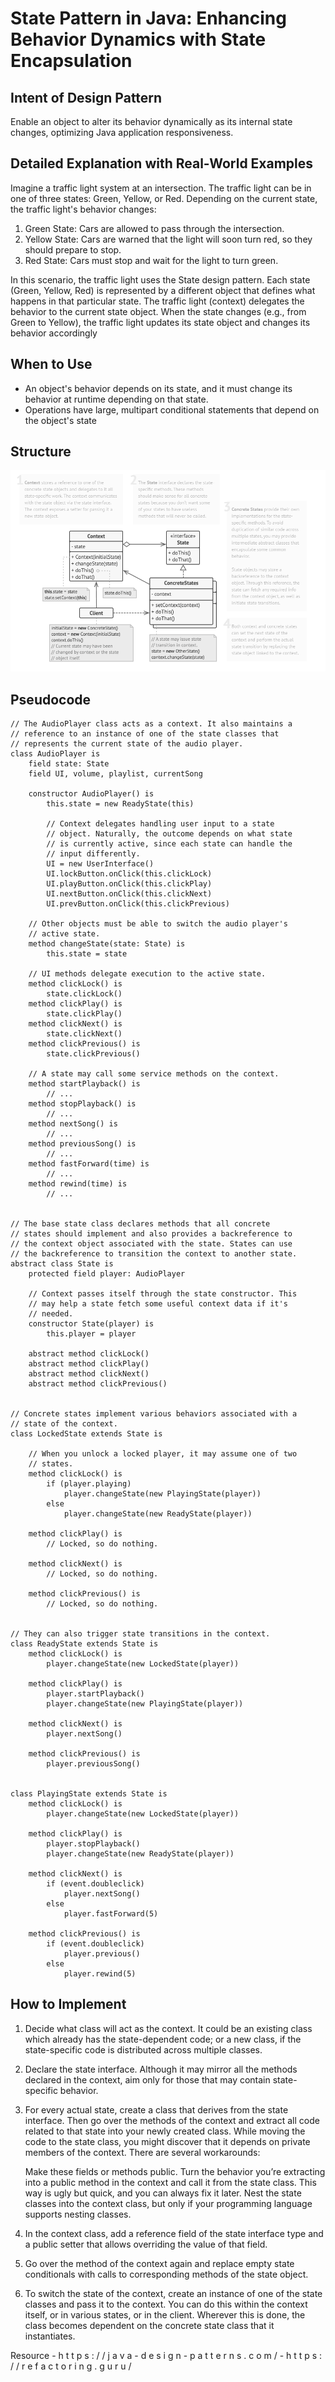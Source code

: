 # State Pattern in Java: Enhancing Behavior Dynamics with State Encapsulation

## Intent of Design Pattern

Enable an object to alter its behavior dynamically as its internal state changes, optimizing Java application responsiveness.

## Detailed Explanation with Real-World Examples

Imagine a traffic light system at an intersection. The traffic light can be in one of three states: Green, Yellow, or Red. Depending on the current state, the traffic light's behavior changes:

1) Green State: Cars are allowed to pass through the intersection.
2) Yellow State: Cars are warned that the light will soon turn red, so they should prepare to stop.
3) Red State: Cars must stop and wait for the light to turn green.

In this scenario, the traffic light uses the State design pattern. Each state (Green, Yellow, Red) is represented by a different object that defines what happens in that particular state. The traffic light (context) delegates the behavior to the current state object. When the state changes (e.g., from Green to Yellow), the traffic light updates its state object and changes its behavior accordingly

## When to Use

* An object's behavior depends on its state, and it must change its behavior at runtime depending on that state.
* Operations have large, multipart conditional statements that depend on the object's state

## Structure

![Diagram](https://github.com/YasiruWickramasinghe/Design_Pattern_Bootcamp/blob/main/src/_3_Behavioral_Design_Patterns/_8_State_Pattern/Diagram/State.png)

## Pseudocode
```code
// The AudioPlayer class acts as a context. It also maintains a
// reference to an instance of one of the state classes that
// represents the current state of the audio player.
class AudioPlayer is
    field state: State
    field UI, volume, playlist, currentSong

    constructor AudioPlayer() is
        this.state = new ReadyState(this)

        // Context delegates handling user input to a state
        // object. Naturally, the outcome depends on what state
        // is currently active, since each state can handle the
        // input differently.
        UI = new UserInterface()
        UI.lockButton.onClick(this.clickLock)
        UI.playButton.onClick(this.clickPlay)
        UI.nextButton.onClick(this.clickNext)
        UI.prevButton.onClick(this.clickPrevious)

    // Other objects must be able to switch the audio player's
    // active state.
    method changeState(state: State) is
        this.state = state

    // UI methods delegate execution to the active state.
    method clickLock() is
        state.clickLock()
    method clickPlay() is
        state.clickPlay()
    method clickNext() is
        state.clickNext()
    method clickPrevious() is
        state.clickPrevious()

    // A state may call some service methods on the context.
    method startPlayback() is
        // ...
    method stopPlayback() is
        // ...
    method nextSong() is
        // ...
    method previousSong() is
        // ...
    method fastForward(time) is
        // ...
    method rewind(time) is
        // ...


// The base state class declares methods that all concrete
// states should implement and also provides a backreference to
// the context object associated with the state. States can use
// the backreference to transition the context to another state.
abstract class State is
    protected field player: AudioPlayer

    // Context passes itself through the state constructor. This
    // may help a state fetch some useful context data if it's
    // needed.
    constructor State(player) is
        this.player = player

    abstract method clickLock()
    abstract method clickPlay()
    abstract method clickNext()
    abstract method clickPrevious()


// Concrete states implement various behaviors associated with a
// state of the context.
class LockedState extends State is

    // When you unlock a locked player, it may assume one of two
    // states.
    method clickLock() is
        if (player.playing)
            player.changeState(new PlayingState(player))
        else
            player.changeState(new ReadyState(player))

    method clickPlay() is
        // Locked, so do nothing.

    method clickNext() is
        // Locked, so do nothing.

    method clickPrevious() is
        // Locked, so do nothing.


// They can also trigger state transitions in the context.
class ReadyState extends State is
    method clickLock() is
        player.changeState(new LockedState(player))

    method clickPlay() is
        player.startPlayback()
        player.changeState(new PlayingState(player))

    method clickNext() is
        player.nextSong()

    method clickPrevious() is
        player.previousSong()


class PlayingState extends State is
    method clickLock() is
        player.changeState(new LockedState(player))

    method clickPlay() is
        player.stopPlayback()
        player.changeState(new ReadyState(player))

    method clickNext() is
        if (event.doubleclick)
            player.nextSong()
        else
            player.fastForward(5)

    method clickPrevious() is
        if (event.doubleclick)
            player.previous()
        else
            player.rewind(5)
```

## How to Implement
1) Decide what class will act as the context. It could be an existing class which already has the state-dependent code; or a new class, if the state-specific code is distributed across multiple classes.

2) Declare the state interface. Although it may mirror all the methods declared in the context, aim only for those that may contain state-specific behavior.

3) For every actual state, create a class that derives from the state interface. Then go over the methods of the context and extract all code related to that state into your newly created class.
   While moving the code to the state class, you might discover that it depends on private members of the context. There are several workarounds:

   Make these fields or methods public.
   Turn the behavior you’re extracting into a public method in the context and call it from the state class. This way is ugly but quick, and you can always fix it later.
   Nest the state classes into the context class, but only if your programming language supports nesting classes.

4) In the context class, add a reference field of the state interface type and a public setter that allows overriding the value of that field.

5) Go over the method of the context again and replace empty state conditionals with calls to corresponding methods of the state object.

6) To switch the state of the context, create an instance of one of the state classes and pass it to the context. You can do this within the context itself, or in various states, or in the client. Wherever this is done, the class becomes dependent on the concrete state class that it instantiates.

Resource - h t t p s : / / j a v a - d e s i g n - p a t t e r n s . c o m /
         - h t t p s : / / r e f a c t o r i n g . g u r u /  